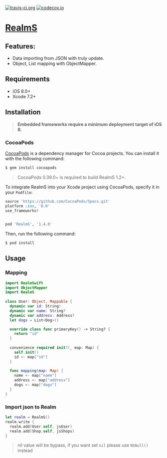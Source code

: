 [![travis-ci.org](https://travis-ci.org/zendobk/RealmS.svg?branch=master)](https://travis-ci.org/zendobk/RealmS)
[![codecov.io](http://codecov.io/github/zendobk/realms/coverage.svg?branch=master)](http://codecov.io/github/zendobk/realms?branch=master)

[RealmS](https://github.com/zendobk/RealmS)
============

## Features:
- Data importing from JSON with truly update.
- Object, List mapping with ObjectMapper.

## Requirements

 - iOS 8.0+
 - Xcode 7.2+

## Installation
 
 > **Embedded frameworks require a minimum deployment target of iOS 8.**

### CocoaPods
 
[CocoaPods](http://cocoapods.org) is a dependency manager for Cocoa projects. You can install it with the following command:
 
```bash
$ gem install cocoapods
 ```
 
> CocoaPods 0.39.0+ is required to build RealmS 1.2+.
 
To integrate RealmS into your Xcode project using CocoaPods, specify it in your `Podfile`:
 
```ruby
source 'https://github.com/CocoaPods/Specs.git'
platform :ios, '8.0'
use_frameworks!
 

pod 'RealmS', '1.4.0'
```
 
Then, run the following command:
 
```bash
$ pod install
```

## Usage

### Mapping
```swift
import RealmSwift
import ObjectMapper
import RealmS
 
class User: Object, Mappable {
  dynamic var id: String!
  dynamic var name: String?
  dynamic var address: Address?
  let dogs = List<Dog>()

  override class func primaryKey() -> String? {
    return "id"
  }
  
  convenience required init?(_ map: Map) {
    self.init()
    id <- map["id"]
  }
 
  func mapping(map: Map) {
    name <- map["name"]
    address <- map["address"]
    dogs <- map["dogs"]
  }
}
```
### Import json to Realm
```swift
let realm = RealmS()
realm.write {
  realm.add(User.self, jsUser)
  realm.add(Shop.self, jsShops)
}
```

> nil value will be bypass, if you want set `nil` please use `NSNull()` instead
